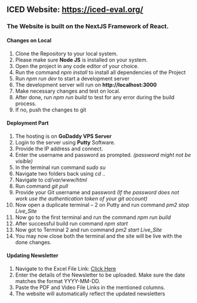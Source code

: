 ## ICED Website: https://iced-eval.org/ 
### The Website is built on the NextJS Framework of React.

#### Changes on Local
1.	Clone the Repository to your local system.    
2.	Please make sure **Node JS** is installed on your system.     
3. Open the project in any code editor of your choice.     
4.	Run the command *npm install* to install all dependencies of the Project     
5.	Run *npm run dev* to start a development server    
6.	The development server will run on **http://localhost:3000**    
7.	Make necessary changes and test on local.    
8.	After done, run *npm run build* to test for any error during the build process.    
9.	If no, push the changes to git     


#### Deployment Part    
1.	The hosting is on **GoDaddy VPS Server**      
2. Login to the server using **Putty** Software.         
3. Provide the IP address and connect.               
4. Enter the username and password as prompted. *(password might not be visible)*         
5. In the terminal run command *sudo su*            
6. Navigate two folders back using *cd ..*                   
7. Navigate to *cd/var/www/html*             
8. Run command *git pull*        
9. Provide your Git username and password *(If the password does not work use the authentication token of your git account)*           
10. Now open a duplicate terminal – 2 on Putty and run command *pm2 stop Live_Site*               
11. Now go to the first terminal and run the command *npm run build*            
12.	After successful build run command *npm start*              
13.	Now got to Terminal 2 and run command *pm2 start Live_Site*               
14. You may now close both the terminal and the site will be live with the done changes.                   

#### Updating Newsletter 
1.	Navigate to the Excel File Link: [Click Here](https://docs.google.com/spreadsheets/d/10l-_2o9SBBHXqSXESzAOc9z09HoHvG2YLVLvFsNMe5U/edit?usp=sharing)              
2.	Enter the details of the Newsletter to be uploaded. Make sure the date matches the format YYYY-MM-DD.            
3.	Paste the PDF and Video File Links in the mentioned columns.            
4.	The website will automatically reflect the updated newsletters              
